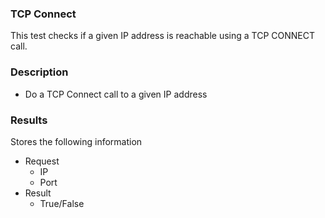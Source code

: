 ### TCP Connect

This test checks if a given IP address is reachable using a TCP CONNECT call.

### Description

* Do a TCP Connect call to a given IP address

### Results

Stores the following information

* Request
  + IP
  + Port
* Result
  + True/False
